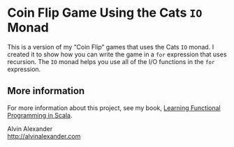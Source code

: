 # Coin Flip Game Using the Cats `IO` Monad

This is a version of my “Coin Flip” games that uses the 
Cats `IO` monad. I created it to show how you can write
the game in a `for` expression that uses recursion. The
`IO` monad helps you use all of the I/O functions in 
the `for` expression.


## More information

For more information about this project, see my book,
[Learning Functional Programming in 
Scala](http://alvinalexander.com/scala/learning-functional-programming-in-scala-book).

Alvin Alexander    
http://alvinalexander.com
